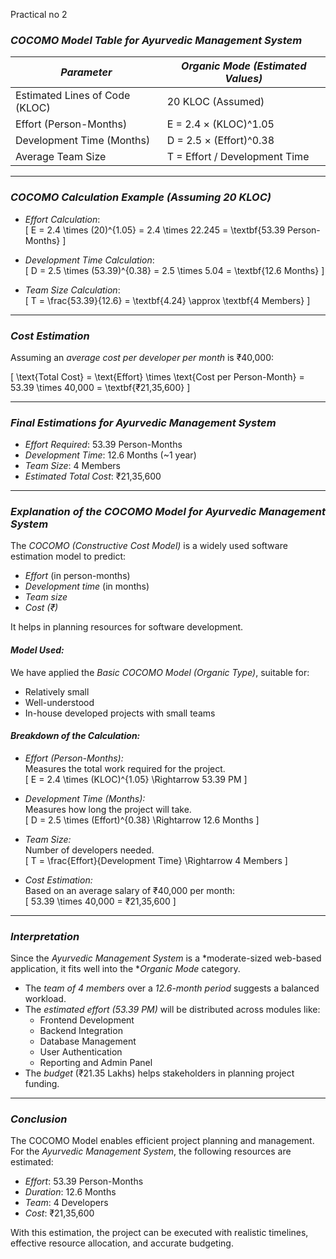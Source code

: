 Practical no 2
### *COCOMO Model Table for Ayurvedic Management System*

| *Parameter*                     | *Organic Mode (Estimated Values)*       |
|----------------------------------|-------------------------------------------|
| Estimated Lines of Code (KLOC)   | 20 KLOC (Assumed)                          |
| Effort (Person-Months)           | E = 2.4 × (KLOC)^1.05                      |
| Development Time (Months)        | D = 2.5 × (Effort)^0.38                    |
| Average Team Size                | T = Effort / Development Time             |

---

### *COCOMO Calculation Example (Assuming 20 KLOC)*

- *Effort Calculation*:  
  \[ E = 2.4 \times (20)^{1.05} = 2.4 \times 22.245 = \textbf{53.39 Person-Months} \]

- *Development Time Calculation*:  
  \[ D = 2.5 \times (53.39)^{0.38} = 2.5 \times 5.04 = \textbf{12.6 Months} \]

- *Team Size Calculation*:  
  \[ T = \frac{53.39}{12.6} = \textbf{4.24} \approx \textbf{4 Members} \]

---

### *Cost Estimation*  
Assuming an *average cost per developer per month* is ₹40,000:

\[
\text{Total Cost} = \text{Effort} \times \text{Cost per Person-Month}
= 53.39 \times 40,000 = \textbf{₹21,35,600}
\]

---

### *Final Estimations for Ayurvedic Management System*
- *Effort Required*: 53.39 Person-Months  
- *Development Time*: 12.6 Months (~1 year)  
- *Team Size*: 4 Members  
- *Estimated Total Cost*: ₹21,35,600

---

### *Explanation of the COCOMO Model for Ayurvedic Management System*

The *COCOMO (Constructive Cost Model)* is a widely used software estimation model to predict:
- *Effort* (in person-months)
- *Development time* (in months)
- *Team size*
- *Cost (₹)*

It helps in planning resources for software development.

#### *Model Used:*  
We have applied the *Basic COCOMO Model (Organic Type)*, suitable for:
- Relatively small
- Well-understood
- In-house developed projects with small teams

#### *Breakdown of the Calculation:*

- *Effort (Person-Months):*  
  Measures the total work required for the project.  
  \[ E = 2.4 \times (KLOC)^{1.05} \Rightarrow 53.39 PM \]

- *Development Time (Months):*  
  Measures how long the project will take.  
  \[ D = 2.5 \times (Effort)^{0.38} \Rightarrow 12.6 Months \]

- *Team Size:*  
  Number of developers needed.  
  \[ T = \frac{Effort}{Development Time} \Rightarrow 4 Members \]

- *Cost Estimation:*  
  Based on an average salary of ₹40,000 per month:  
  \[ 53.39 \times 40,000 = ₹21,35,600 \]

---

### *Interpretation*

Since the *Ayurvedic Management System* is a *moderate-sized web-based application, it fits well into the **Organic Mode* category.

- The *team of 4 members* over a *12.6-month period* suggests a balanced workload.
- The *estimated effort (53.39 PM)* will be distributed across modules like:
  - Frontend Development
  - Backend Integration
  - Database Management
  - User Authentication
  - Reporting and Admin Panel
- The *budget* (₹21.35 Lakhs) helps stakeholders in planning project funding.

---

### *Conclusion*

The COCOMO Model enables efficient project planning and management.  
For the *Ayurvedic Management System*, the following resources are estimated:

- *Effort*: 53.39 Person-Months  
- *Duration*: 12.6 Months  
- *Team*: 4 Developers  
- *Cost*: ₹21,35,600

With this estimation, the project can be executed with realistic timelines, effective resource allocation, and accurate budgeting.
